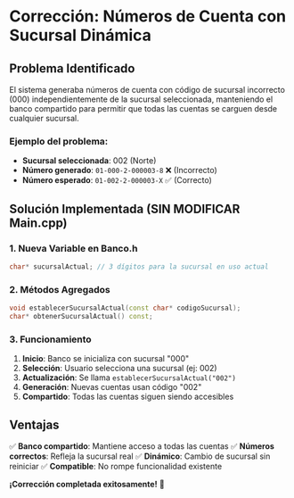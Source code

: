 # Corrección: Números de Cuenta con Sucursal Dinámica

## Problema Identificado
El sistema generaba números de cuenta con código de sucursal incorrecto (000) independientemente de la sucursal seleccionada, manteniendo el banco compartido para permitir que todas las cuentas se carguen desde cualquier sucursal.

### Ejemplo del problema:
- **Sucursal seleccionada**: 002 (Norte)
- **Número generado**: `01-000-2-000003-8` ❌ (Incorrecto)  
- **Número esperado**: `01-002-2-000003-X` ✅ (Correcto)

## Solución Implementada (SIN MODIFICAR Main.cpp)

### 1. Nueva Variable en Banco.h
```cpp
char* sucursalActual; // 3 dígitos para la sucursal en uso actual
```

### 2. Métodos Agregados
```cpp
void establecerSucursalActual(const char* codigoSucursal);
char* obtenerSucursalActual() const;
```

### 3. Funcionamiento
1. **Inicio**: Banco se inicializa con sucursal "000"
2. **Selección**: Usuario selecciona una sucursal (ej: 002)  
3. **Actualización**: Se llama `establecerSucursalActual("002")`
4. **Generación**: Nuevas cuentas usan código "002"
5. **Compartido**: Todas las cuentas siguen siendo accesibles

## Ventajas
✅ **Banco compartido**: Mantiene acceso a todas las cuentas
✅ **Números correctos**: Refleja la sucursal real
✅ **Dinámico**: Cambio de sucursal sin reiniciar
✅ **Compatible**: No rompe funcionalidad existente

**¡Corrección completada exitosamente!** 🎉

